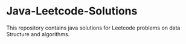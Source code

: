 # Java-Leetcode-Solutions
This repository contains java solutions for Leetcode problems on data Structure and algorithms.


